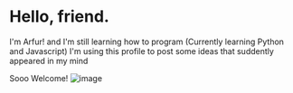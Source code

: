 # Hello, friend.
I'm Arfur! and I'm still learning how to program
(Currently learning Python and Javascript)
I'm using this profile to post some ideas that suddently appeared in my mind

Sooo Welcome!
![image](https://user-images.githubusercontent.com/112352728/203162744-8026e15f-279d-4ff9-9761-adeae8050f06.png)
